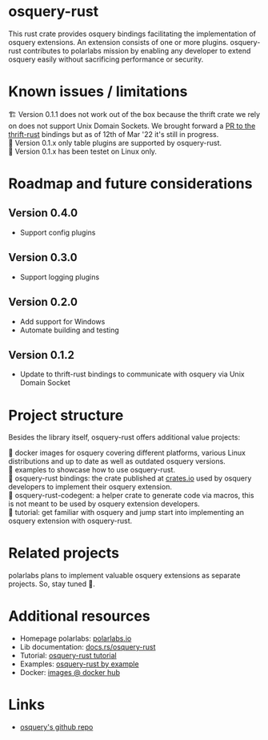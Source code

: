 # osquery-rust
This rust crate provides osquery bindings facilitating the implementation of osquery extensions. An extension consists of one or more plugins.
osquery-rust contributes to polarlabs mission by enabling any developer to extend osquery easily without sacrificing performance or security.

# Known issues / limitations
🏗️ Version 0.1.1 does not work out of the box because the thrift crate we rely on does not support Unix Domain Sockets. We brought forward a [PR to the thrift-rust](https://github.com/apache/thrift/pull/2545) bindings but as of 12th of Mar '22 it's still in progress.  
🚧 Version 0.1.x only table plugins are supported by osquery-rust.  
🐧 Version 0.1.x has been testet on Linux only.

# Roadmap and future considerations
## Version 0.4.0
- Support config plugins

## Version 0.3.0
- Support logging plugins

## Version 0.2.0
- Add support for Windows
- Automate building and testing

## Version 0.1.2
- Update to thrift-rust bindings to communicate with osquery via Unix Domain Socket

#  Project structure
Besides the library itself, osquery-rust offers additional value projects:

🐋 docker images for osquery covering different platforms, various Linux distributions and up to date as well as outdated osquery versions.  
🪺 examples to showcase how to use osquery-rust.  
🚀 osquery-rust bindings: the crate published at [crates.io](https://crates.io/crates/osquery-rust) used by osquery developers to implement their osquery extension.  
🧞 osquery-rust-codegent: a helper crate to generate code via macros, this is not meant to be used by osquery extension developers.  
🦘 tutorial: get familiar with osquery and jump start into implementing an osquery extension with osquery-rust.  

# Related projects
polarlabs plans to implement valuable osquery extensions as separate projects. So, stay tuned 🎸.

# Additional resources

- Homepage polarlabs: [polarlabs.io](https://www.polarlabs.io)
- Lib documentation: [docs.rs/osquery-rust](https://docs.rs/osquery-rust/)
- Tutorial: [osquery-rust tutorial](https://github.com/polarlabs/osquery-rust/tree/main/tutorial)
- Examples: [osquery-rust by example](https://github.com/polarlabs/osquery-rust/tree/main/examples)
- Docker: [images @ docker hub](https://hub.docker.com/r/polarlabs/osquery)

# Links

- [osquery's github repo](https://github.com/osquery/osquery)